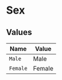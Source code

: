 # Sex


## Values

| Name     | Value    |
| -------- | -------- |
| `Male`   | Male     |
| `Female` | Female   |